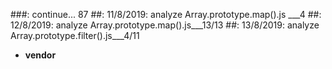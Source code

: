 ###: continue... 87
##: 11/8/2019: analyze Array.prototype.map().js ___4
##: 12/8/2019: analyze Array.prototype.map().js___13/13
##: 13/8/2019: analyze Array.prototype.filter().js___4/11
* **vendor**